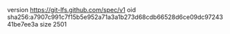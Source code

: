 version https://git-lfs.github.com/spec/v1
oid sha256:a7907c991c7f15b5e952a71a3a1b273d68cdb66528d6ce09dc9724341be7ee3a
size 2501
